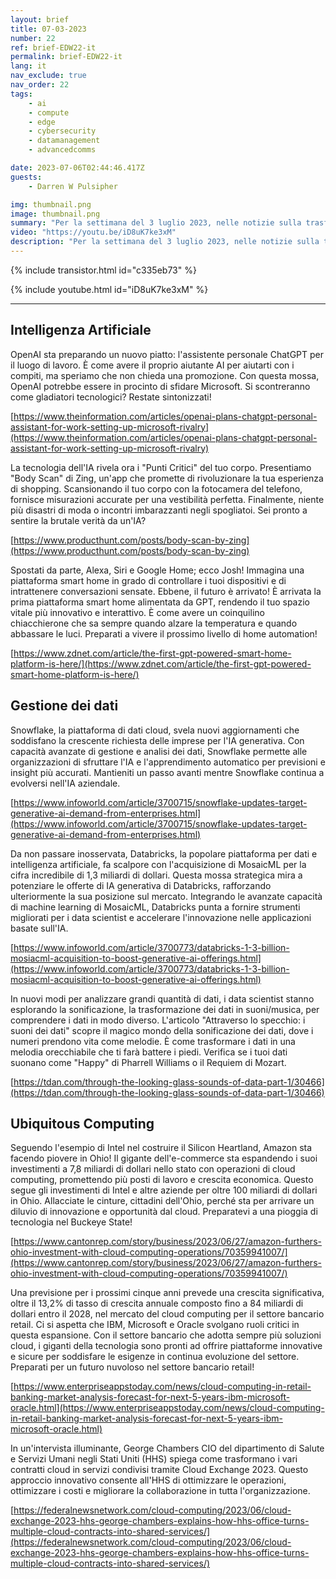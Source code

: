 ```yaml
---
layout: brief
title: 07-03-2023
number: 22
ref: brief-EDW22-it
permalink: brief-EDW22-it
lang: it
nav_exclude: true
nav_order: 22
tags:
    - ai
    - compute
    - edge
    - cybersecurity
    - datamanagement
    - advancedcomms

date: 2023-07-06T02:44:46.417Z
guests:
    - Darren W Pulsipher

img: thumbnail.png
image: thumbnail.png
summary: "Per la settimana del 3 luglio 2023, nelle notizie sulla trasformazione digitale. L'IA sta trovando un sostituto per Alexa e Siri? Possiamo sentire i nostri dati? E dove sono i fornitori di servizi cloud che fanno diluviare soldi?"
video: "https://youtu.be/iD8uK7ke3xM"
description: "Per la settimana del 3 luglio 2023, nelle notizie sulla trasformazione digitale. L'IA sta trovando un sostituto per Alexa e Siri? Possiamo sentire i nostri dati? E dove sono i fornitori di servizi cloud che fanno diluviare soldi?"
---
```



{% include transistor.html id="c335eb73" %}



{% include youtube.html id="iD8uK7ke3xM" %}


---

## Intelligenza Artificiale

OpenAI sta preparando un nuovo piatto: l'assistente personale ChatGPT per il luogo di lavoro. È come avere il proprio aiutante AI per aiutarti con i compiti, ma speriamo che non chieda una promozione. Con questa mossa, OpenAI potrebbe essere in procinto di sfidare Microsoft. Si scontreranno come gladiatori tecnologici? Restate sintonizzati!

[https://www.theinformation.com/articles/openai-plans-chatgpt-personal-assistant-for-work-setting-up-microsoft-rivalry](https://www.theinformation.com/articles/openai-plans-chatgpt-personal-assistant-for-work-setting-up-microsoft-rivalry)

La tecnologia dell'IA rivela ora i "Punti Critici" del tuo corpo. Presentiamo "Body Scan" di Zing, un'app che promette di rivoluzionare la tua esperienza di shopping. Scansionando il tuo corpo con la fotocamera del telefono, fornisce misurazioni accurate per una vestibilità perfetta. Finalmente, niente più disastri di moda o incontri imbarazzanti negli spogliatoi. Sei pronto a sentire la brutale verità da un'IA?

[https://www.producthunt.com/posts/body-scan-by-zing](https://www.producthunt.com/posts/body-scan-by-zing)

Spostati da parte, Alexa, Siri e Google Home; ecco Josh! Immagina una piattaforma smart home in grado di controllare i tuoi dispositivi e di intrattenere conversazioni sensate. Ebbene, il futuro è arrivato! È arrivata la prima piattaforma smart home alimentata da GPT, rendendo il tuo spazio vitale più innovativo e interattivo. È come avere un coinquilino chiacchierone che sa sempre quando alzare la temperatura e quando abbassare le luci. Preparati a vivere il prossimo livello di home automation!

[https://www.zdnet.com/article/the-first-gpt-powered-smart-home-platform-is-here/](https://www.zdnet.com/article/the-first-gpt-powered-smart-home-platform-is-here/)

## Gestione dei dati

Snowflake, la piattaforma di dati cloud, svela nuovi aggiornamenti che soddisfano la crescente richiesta delle imprese per l'IA generativa. Con capacità avanzate di gestione e analisi dei dati, Snowflake permette alle organizzazioni di sfruttare l'IA e l'apprendimento automatico per previsioni e insight più accurati. Mantieniti un passo avanti mentre Snowflake continua a evolversi nell'IA aziendale.

[https://www.infoworld.com/article/3700715/snowflake-updates-target-generative-ai-demand-from-enterprises.html](https://www.infoworld.com/article/3700715/snowflake-updates-target-generative-ai-demand-from-enterprises.html)

Da non passare inosservata, Databricks, la popolare piattaforma per dati e intelligenza artificiale, fa scalpore con l'acquisizione di MosaicML per la cifra incredibile di 1,3 miliardi di dollari. Questa mossa strategica mira a potenziare le offerte di IA generativa di Databricks, rafforzando ulteriormente la sua posizione sul mercato. Integrando le avanzate capacità di machine learning di MosaicML, Databricks punta a fornire strumenti migliorati per i data scientist e accelerare l'innovazione nelle applicazioni basate sull'IA.

[https://www.infoworld.com/article/3700773/databricks-1-3-billion-mosiacml-acquisition-to-boost-generative-ai-offerings.html](https://www.infoworld.com/article/3700773/databricks-1-3-billion-mosiacml-acquisition-to-boost-generative-ai-offerings.html)

In nuovi modi per analizzare grandi quantità di dati, i data scientist stanno esplorando la sonificazione, la trasformazione dei dati in suoni/musica, per comprendere i dati in modo diverso. L'articolo "Attraverso lo specchio: i suoni dei dati" scopre il magico mondo della sonificazione dei dati, dove i numeri prendono vita come melodie. È come trasformare i dati in una melodia orecchiabile che ti farà battere i piedi. Verifica se i tuoi dati suonano come "Happy" di Pharrell Williams o il Requiem di Mozart.

[https://tdan.com/through-the-looking-glass-sounds-of-data-part-1/30466](https://tdan.com/through-the-looking-glass-sounds-of-data-part-1/30466)

## Ubiquitous Computing 

Seguendo l'esempio di Intel nel costruire il Silicon Heartland, Amazon sta facendo piovere in Ohio! Il gigante dell'e-commerce sta espandendo i suoi investimenti a 7,8 miliardi di dollari nello stato con operazioni di cloud computing, promettendo più posti di lavoro e crescita economica. Questo segue gli investimenti di Intel e altre aziende per oltre 100 miliardi di dollari in Ohio. Allacciate le cinture, cittadini dell'Ohio, perché sta per arrivare un diluvio di innovazione e opportunità dal cloud. Preparatevi a una pioggia di tecnologia nel Buckeye State!

[https://www.cantonrep.com/story/business/2023/06/27/amazon-furthers-ohio-investment-with-cloud-computing-operations/70359941007/](https://www.cantonrep.com/story/business/2023/06/27/amazon-furthers-ohio-investment-with-cloud-computing-operations/70359941007/)

Una previsione per i prossimi cinque anni prevede una crescita significativa, oltre il 13,2% di tasso di crescita annuale composto fino a 84 miliardi di dollari entro il 2028, nel mercato del cloud computing per il settore bancario retail. Ci si aspetta che IBM, Microsoft e Oracle svolgano ruoli critici in questa espansione. Con il settore bancario che adotta sempre più soluzioni cloud, i giganti della tecnologia sono pronti ad offrire piattaforme innovative e sicure per soddisfare le esigenze in continua evoluzione del settore. Preparati per un futuro nuvoloso nel settore bancario retail!

[https://www.enterpriseappstoday.com/news/cloud-computing-in-retail-banking-market-analysis-forecast-for-next-5-years-ibm-microsoft-oracle.html](https://www.enterpriseappstoday.com/news/cloud-computing-in-retail-banking-market-analysis-forecast-for-next-5-years-ibm-microsoft-oracle.html)

In un'intervista illuminante, George Chambers CIO del dipartimento di Salute e Servizi Umani negli Stati Uniti (HHS) spiega come trasformano i vari contratti cloud in servizi condivisi tramite Cloud Exchange 2023. Questo approccio innovativo consente all'HHS di ottimizzare le operazioni, ottimizzare i costi e migliorare la collaborazione in tutta l'organizzazione.

[https://federalnewsnetwork.com/cloud-computing/2023/06/cloud-exchange-2023-hhs-george-chambers-explains-how-hhs-office-turns-multiple-cloud-contracts-into-shared-services/](https://federalnewsnetwork.com/cloud-computing/2023/06/cloud-exchange-2023-hhs-george-chambers-explains-how-hhs-office-turns-multiple-cloud-contracts-into-shared-services/)



